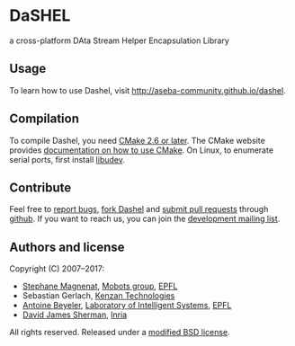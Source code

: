 # DaSHEL

a cross-platform DAta Stream Helper Encapsulation Library

## Usage

To learn how to use Dashel, visit http://aseba-community.github.io/dashel.

## Compilation

To compile Dashel, you need [CMake 2.6 or later](http://www.cmake.org/).
The CMake website provides [documentation on how to use CMake](https://cmake.org/runningcmake).
On Linux, to enumerate serial ports, first install [libudev](http://www.kernel.org/pub/linux/utils/kernel/hotplug/libudev/).

## Contribute

Feel free to [report bugs](https://github.com/aseba-community/dashel/issues), [fork Dashel](https://github.com/aseba-community/dashel#fork-destination-box) and [submit pull requests](https://github.com/aseba-community/dashel/pulls) through [github](https://github.com/aseba-community/dashel).
If you want to reach us, you can join the [development mailing list](https://mail.gna.org/listinfo/dashel-dev/).

## Authors and license

Copyright (C) 2007–2017:
	
* [Stephane Magnenat](http://stephane.magnenat.net), [Mobots group](http://mobots.epfl.ch), [EPFL](http://www.epfl.ch/)
* Sebastian Gerlach, [Kenzan Technologies](http://www.kenzantech.com)
* [Antoine Beyeler](http://www.ab-ware.com), [Laboratory of Intelligent Systems](http://lis.epfl.ch), [EPFL](http://www.epfl.ch/)
* [David James Sherman](http://www.labri.fr/perso/david/Site/David_James_Sherman.html), [Inria](http://inria.fr)

All rights reserved. Released under a [modified BSD license](license).
